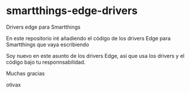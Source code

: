 # smartthings-edge-drivers
Drivers edge para Smartthings

En este repositorio iré añadiendo el código de los drivers Edge para Smartthings que vaya escribiendo

Soy nuevo en este asunto de los drivers Edge, así que usa los drivers y el código bajo tu responnsabilidad.

Muchas gracias

otivax
